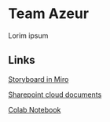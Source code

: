 # Team Azeur

Lorim ipsum

## Links

[Storyboard in Miro](https://miro.com/app/board/uXjVLkxfoPA=/)

[Sharepoint cloud documents](https://hannl-my.sharepoint.com/:f:/r/personal/my_vandenberg_student_han_nl/Documents/Jaar%203/Periode%203%20-%204%20NOTS/NOTS%20Project/NOTS%20Project%20Groep%201?csf=1&web=1&e=ZfxRDm)

[Colab Notebook](https://colab.research.google.com/github/Team-Azeur/colab/blob/main/NOTS.ipynb)
